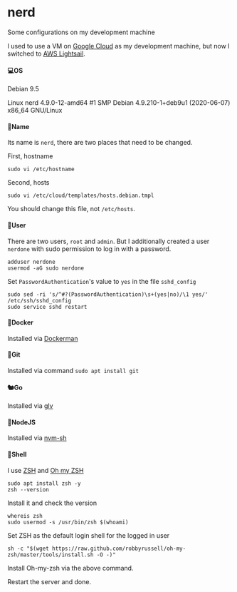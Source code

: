# nerd
Some configurations on my development machine

I used to use a VM on [Google Cloud](https://cloud.google.com) as my development machine, but now I switched to [AWS Lightsail](https://lightsail.aws.amazon.com).

#### 💻OS

Debian 9.5

Linux nerd 4.9.0-12-amd64 #1 SMP Debian 4.9.210-1+deb9u1 (2020-06-07) x86_64 GNU/Linux

#### 🌟Name

Its name is `nerd`, there are two places that need to be changed.

First, hostname

```
sudo vi /etc/hostname
```

Second, hosts

```
sudo vi /etc/cloud/templates/hosts.debian.tmpl
```

You should change this file, not `/etc/hosts`.

#### 👦User

There are two users, `root` and `admin`. But I additionally created a user `nerdone` with sudo permission to log in with a password.

```
adduser nerdone
usermod -aG sudo nerdone
```

Set `PasswordAuthentication`'s value to `yes` in the file `sshd_config`

```
sudo sed -ri 's/^#?(PasswordAuthentication)\s+(yes|no)/\1 yes/' /etc/ssh/sshd_config
sudo service sshd restart
```

#### 🐳Docker

Installed via [Dockerman](https://github.com/tourcoder/dockerman)

#### 🦇Git

Installed via command `sudo apt install git`

#### 🐿️Go

Installed via [glv](https://github.com/tourcoder/glv)

#### 🦨NodeJS

Installed via [nvm-sh](https://github.com/nvm-sh/nvm)

#### 🐚Shell

I use [ZSH](https://en.wikipedia.org/wiki/Z_shell) and [Oh my ZSH](https://ohmyz.sh)

```
sudo apt install zsh -y
zsh --version
```

Install it and check the version

```
whereis zsh
sudo usermod -s /usr/bin/zsh $(whoami)
```

Set ZSH as the default login shell for the logged in user

```
sh -c "$(wget https://raw.github.com/robbyrussell/oh-my-zsh/master/tools/install.sh -O -)"
```

Install Oh-my-zsh via the above command. 

Restart the server and done.

